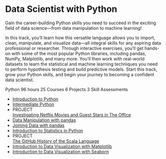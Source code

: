 # Data Scientist with Python

Gain the career-building Python skills you need to succeed in the exciting field of data science—from data manipulation to machine learning!

In this track, you’ll learn how this versatile language allows you to import, clean, manipulate, and visualize data—all integral skills for any aspiring data professional or researcher. Through interactive exercises, you’ll get hands-on with some of the most popular Python libraries, including pandas, NumPy, Matplotlib, and many more. You’ll then work with real-world datasets to learn the statistical and machine learning techniques you need to perform hypothesis testing and build predictive models. Start this track, grow your Python skills, and begin your journey to becoming a confident data scientist.

Python
96 hours
25 Courses
6 Projects
3 Skill Assessments

+ [Introduction to Python](https://github.com/Torregu/DataCamp/tree/main/Courses/Introduction%20to%20Python)
+ [Intermediate Python](https://github.com/Torregu/DataCamp/tree/main/Courses/Intermediate%20Python)
+ PROJECT <br>
  [Investigating Netflix Movies and Guest Stars in The Office](https://github.com/Torregu/DataCamp/tree/main/Projects/Investigating%20Netflix%20Movies%20and%20Guest%20Stars%20in%20The%20Office)
+ [Data Manipulation with pandas](https://github.com/Torregu/DataCamp/tree/main/Courses/Data%20Manipulation%20with%20pandas)
+ [Joining Data with pandas](https://github.com/Torregu/DataCamp/tree/main/Courses/Joining%20Data%20with%20pandas)
+ [Introduction to Statistics in Python](https://github.com/Torregu/DataCamp/tree/main/Courses/Introduction%20to%20Statistics%20in%20Python)
+ PROJECT <br>
  [The GitHub History of the Scala Language](https://github.com/Torregu/DataCamp/tree/main/Projects/The%20GitHub%20History%20of%20the%20Scala%20Language)
+ [Introduction to Data Visualization with Matplotlib](https://github.com/Torregu/DataCamp/tree/main/Courses/Introduction%20to%20Data%20Visualization%20with%20Matplotlib)
+ [Introduction to Data Visualization with Seaborn](https://github.com/Torregu/DataCamp/tree/main/Courses/Introduction%20to%20Data%20Visualization%20with%20Searbon)
